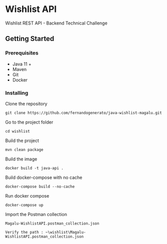 # Wishlist API

Wishlist REST API - Backend Technical Challenge

## Getting Started
### Prerequisites

* Java 11 + 
* Maven
* Git
* Docker

### Installing

Clone the repository

```
git clone https://github.com/fernandogenerato/java-wishlist-magalu.git
```

Go to the project folder

```
cd wishlist
```

Build the project

```
mvn clean package
```

Build the image

```
docker build -t java-api .
```
Build docker-compose with no cache
```
docker-compose build --no-cache
```
Run docker compose
```
docker-compose up
```
Import the Postman collection
```
Magalu-WishlistAPI.postman_collection.json

Verify the path : ~\wishlist\Magalu-WishlistAPI.postman_collection.json
```


